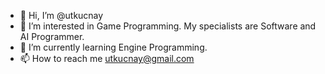 - 👋 Hi, I’m @utkucnay
- 👀 I’m interested in Game Programming. My specialists are Software and AI Programmer.
- 🌱 I’m currently learning Engine Programming.
- 📫 How to reach me utkucnay@gmail.com

<!---
utkucnay/utkucnay is a ✨ special ✨ repository because its `README.md` (this file) appears on your GitHub profile.
You can click the Preview link to take a look at your changes.
--->
